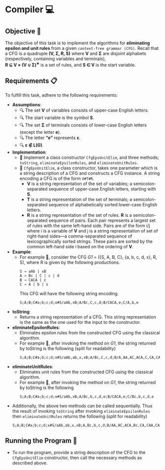 # Compiler 💻

## Objective 🎯

The objective of this task is to implement the algorithms for **eliminating epsilon and unit rules** from a given `context-free grammar (CFG)`. Recall that a CFG is a quadruple **(V, Σ, R, S)** where **V** and **Σ** are disjoint alphabets (respectively, containing variables and terminals),<br>
**R ⊆ V × (V ∪ Σ)<sup>∗</sup>** is a set of rules, and **S ∈ V** is the start variable.

## Requirements 📋

To fulfill this task, adhere to the following requirements:
- **Assumptions**:
  - 🔍 The set **V** of variables consists of upper-case English letters.
  - 🔍 The start variable is the symbol **S**.
  - 🔍 The set **Σ** of terminals consists of lower-case English letters (except the letter **e**).
  - 🔍 The letter **“e”** represents **ε**.
  - 🔍 **ε ∉ L(G)**.
- **Implementation**:
  - 📌 Implement a class constructor `CfgEpsUnitElim`, and three methods; `toString`, `eliminateEpsilonRules`, and `eliminateUnitRules`.
  - 📌 `CfgEpsUnitElim`, a class constructor, takes one parameter which is a string description of a CFG and constructs a CFG instance. A string encoding a CFG is of the form `V#T#R`.
    - **V** is a string representation of the set of variables; a semicolon-separated sequence of upper-case English letters, starting with **S**.
    - **T** is a string representation of the set of terminals; a semicolon-separated sequence of alphabetically sorted lower-case English letters.
    - **R** is a string representation of the set of rules. **R** is a semicolon-separated sequence of pairs. Each pair represents a largest set of rules with the same left-hand side. Pairs are of the form i/j where i is a variable of **V** and j is a string representation of set of right-hand sides—a comma-separated sequence of lexicographically sorted strings. These pairs are sorted by the common left-hand side i based on the ordering of **V**.
- **Example**:
  - For example 🌟, consider the CFG _G1_ = ({S, A, B, C}, {a, b, c, d, x}, R, S), where R is given by the following productions.
    ```
    S → aAb | xB
    A → Bc | C | c | d
    B → CACA | ε
    C → A | b | ε
    ```
    This CFG will have the following string encoding.
    ```
    S;A;B;C#a;b;c;d;x#S/aAb,xB;A/Bc,C,c,d;B/CACA,e;C/A,b,e
    ```
- **toString**:
  - Returns a string representation of a CFG. This string representation is the same as the one used for the input to the constructor.
- **eliminateEpsilonRules**:
  - Eliminates epsilon rules from the constructed CFG using the classical algorithm.
  - For example 🌟, after invoking the method on _G1_, the string returned by toString is the following (split for readability)
    ```
    S;A;B;C#a;b;c;d;x#S/aAb,ab,x,xB;A/Bc,C,c,d;B/A,AA,AC,ACA,C,CA,CAA,CAC,CACA,CC,CCA;C/A,b
    ```
- **eliminateUnitRules**:
  - Eliminates unit rules from the constructed CFG using the classical algorithm.
  - For example 🌟, after invoking the method on _G1_, the string returned by toString is the following
    ```
    S;A;B;C#a;b;c;d;x#S/aAb,xB;A/Bc,b,c,d,e;B/CACA,e;C/Bc,b,c,d,e
    ```
- Additionally, the above two methods can be called sequentially. Thus the result of invoking `toString` after invoking `eliminateEpsilonRules` then `eliminateUnitRules` returns the following (split for readability)
  ```
  S;A;B;C#a;b;c;d;x#S/aAb,ab,x,xB;A,Bc,b,c,d;B/AA,AC,ACA,Bc,CA,CAA,CAC,CACA,CC,CCA,b,c,d;C/Bc,b,c,d
  ```

## Running the Program 🚀

- To run the program, provide a string description of the CFG to the `CfgEpsUnitElim` constructor, then call the necessary methods as described above.
